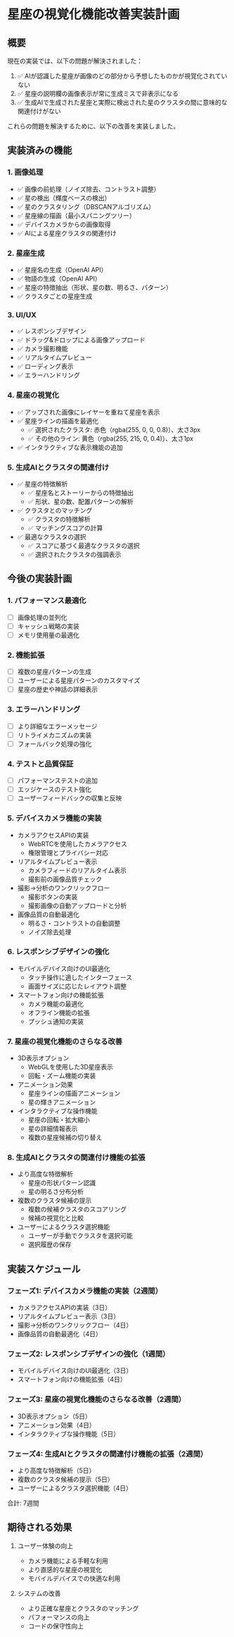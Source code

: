 # 星座の視覚化機能改善実装計画

## 概要

現在の実装では、以下の問題が解決されました：
1. ✅ AIが認識した星座が画像のどの部分から予想したものかが視覚化されていない
2. ✅ 星座の説明欄の画像表示が常に生成ミスで非表示になる
3. ✅ 生成AIで生成された星座と実際に検出された星のクラスタの間に意味的な関連付けがない

これらの問題を解決するために、以下の改善を実装しました。

## 実装済みの機能

### 1. 画像処理
- ✅ 画像の前処理（ノイズ除去、コントラスト調整）
- ✅ 星の検出（輝度ベースの検出）
- ✅ 星のクラスタリング（DBSCANアルゴリズム）
- ✅ 星座線の描画（最小スパニングツリー）
- ✅ デバイスカメラからの画像取得
- ✅ AIによる星座クラスタの関連付け

### 2. 星座生成
- ✅ 星座名の生成（OpenAI API）
- ✅ 物語の生成（OpenAI API）
- ✅ 星座の特徴抽出（形状、星の数、明るさ、パターン）
- ✅ クラスタごとの星座生成

### 3. UI/UX
- ✅ レスポンシブデザイン
- ✅ ドラッグ&ドロップによる画像アップロード
- ✅ カメラ撮影機能
- ✅ リアルタイムプレビュー
- ✅ ローディング表示
- ✅ エラーハンドリング

### 4. 星座の視覚化
- ✅ アップされた画像にレイヤーを重ねて星座を表示
- ✅ 星座ラインの描画を最適化
  - ✅ 選択されたクラスタ: 赤色（rgba(255, 0, 0, 0.8)）、太さ3px
  - ✅ その他のライン: 黄色（rgba(255, 215, 0, 0.4)）、太さ1px
- ✅ インタラクティブな表示機能の追加

### 5. 生成AIとクラスタの関連付け
- ✅ 星座の特徴解析
  - ✅ 星座名とストーリーからの特徴抽出
  - ✅ 形状、星の数、配置パターンの解析
- ✅ クラスタとのマッチング
  - ✅ クラスタの特徴解析
  - ✅ マッチングスコアの計算
- ✅ 最適なクラスタの選択
  - ✅ スコアに基づく最適なクラスタの選択
  - ✅ 選択されたクラスタの強調表示

## 今後の実装計画

### 1. パフォーマンス最適化
- [ ] 画像処理の並列化
- [ ] キャッシュ戦略の実装
- [ ] メモリ使用量の最適化

### 2. 機能拡張
- [ ] 複数の星座パターンの生成
- [ ] ユーザーによる星座パターンのカスタマイズ
- [ ] 星座の歴史や神話の詳細表示

### 3. エラーハンドリング
- [ ] より詳細なエラーメッセージ
- [ ] リトライメカニズムの実装
- [ ] フォールバック処理の強化

### 4. テストと品質保証
- [ ] パフォーマンステストの追加
- [ ] エッジケースのテスト強化
- [ ] ユーザーフィードバックの収集と反映

### 5. デバイスカメラ機能の実装
- カメラアクセスAPIの実装
  - WebRTCを使用したカメラアクセス
  - 権限管理とプライバシー対応
- リアルタイムプレビュー表示
  - カメラフィードのリアルタイム表示
  - 撮影前の画像品質チェック
- 撮影→分析のワンクリックフロー
  - 撮影ボタンの実装
  - 撮影画像の自動アップロードと分析
- 画像品質の自動最適化
  - 明るさ・コントラストの自動調整
  - ノイズ除去処理

### 6. レスポンシブデザインの強化
- モバイルデバイス向けのUI最適化
  - タッチ操作に適したインターフェース
  - 画面サイズに応じたレイアウト調整
- スマートフォン向けの機能拡張
  - カメラ機能の最適化
  - オフライン機能の拡張
  - プッシュ通知の実装

### 7. 星座の視覚化機能のさらなる改善
- 3D表示オプション
  - WebGLを使用した3D星座表示
  - 回転・ズーム機能の実装
- アニメーション効果
  - 星座ラインの描画アニメーション
  - 星の輝きアニメーション
- インタラクティブな操作機能
  - 星座の回転・拡大縮小
  - 星の詳細情報表示
  - 複数の星座候補の切り替え

### 8. 生成AIとクラスタの関連付け機能の拡張
- より高度な特徴解析
  - 星座の形状パターン認識
  - 星の明るさ分布分析
- 複数のクラスタ候補の提示
  - 複数の候補クラスタのスコアリング
  - 候補の視覚化と比較
- ユーザーによるクラスタ選択機能
  - ユーザーが手動でクラスタを選択可能
  - 選択履歴の保存

## 実装スケジュール

### フェーズ1: デバイスカメラ機能の実装（2週間）
- カメラアクセスAPIの実装（3日）
- リアルタイムプレビュー表示（3日）
- 撮影→分析のワンクリックフロー（4日）
- 画像品質の自動最適化（4日）

### フェーズ2: レスポンシブデザインの強化（1週間）
- モバイルデバイス向けのUI最適化（3日）
- スマートフォン向けの機能拡張（4日）

### フェーズ3: 星座の視覚化機能のさらなる改善（2週間）
- 3D表示オプション（5日）
- アニメーション効果（4日）
- インタラクティブな操作機能（5日）

### フェーズ4: 生成AIとクラスタの関連付け機能の拡張（2週間）
- より高度な特徴解析（5日）
- 複数のクラスタ候補の提示（5日）
- ユーザーによるクラスタ選択機能（4日）

合計: 7週間

## 期待される効果

1. ユーザー体験の向上
   - カメラ機能による手軽な利用
   - より直感的な星座の視覚化
   - モバイルデバイスでの快適な利用

2. システムの改善
   - より正確な星座とクラスタのマッチング
   - パフォーマンスの向上
   - コードの保守性向上 